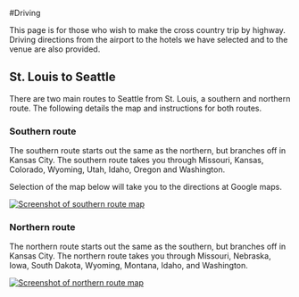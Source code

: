 #Driving

This page is for those who wish to make the cross country trip by highway. Driving directions from the airport to the hotels we have selected and to the venue are also provided.

## St. Louis to Seattle

There are two main routes to Seattle from St. Louis, a southern and northern route. The following details the map and instructions for both routes.

### Southern route

The southern route starts out the same as the northern, but branches off in Kansas City. The southern route takes you through Missouri, Kansas, Colorado, Wyoming, Utah, Idaho, Oregon and Washington.

Selection of the map below will take you to the directions at Google maps.

[![Screenshot of southern route map](/media/southern-route.jpg)](https://goo.gl/maps/nCvrcZzs99tMUBid8)

### Northern route

The northern route starts out the same as the southern, but branches off in Kansas City. The northern route takes you through Missouri, Nebraska, Iowa, South Dakota, Wyoming, Montana, Idaho, and Washington.

[![Screenshot of northern route map](/media/northern-route.jpg)](https://goo.gl/maps/yYrH7BNErE5BQbtV8)